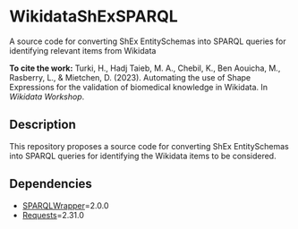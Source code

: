 # WikidataShExSPARQL
A source code for converting ShEx EntitySchemas into SPARQL queries for identifying relevant items from Wikidata

**To cite the work:** Turki, H., Hadj Taieb, M. A., Chebil, K., Ben Aouicha, M., Rasberry, L., & Mietchen, D. (2023). Automating the use of Shape Expressions for the validation of biomedical knowledge in Wikidata. In *Wikidata Workshop*.

## Description
This repository proposes a source code for converting ShEx EntitySchemas into SPARQL queries for identifying the Wikidata items to be considered.

## Dependencies
* [SPARQLWrapper](https://pypi.org/project/SPARQLWrapper/)=2.0.0
* [Requests](https://pypi.org/project/requests/)=2.31.0
